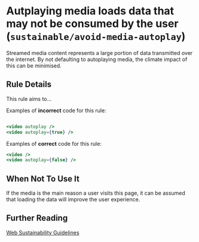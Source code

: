 # Autplaying media loads data that may not be consumed by the user (`sustainable/avoid-media-autoplay`)

<!-- end auto-generated rule header -->

Streamed media content represents a large portion of data transmitted over the internet. By not defaulting to autoplaying media, the climate impact of this can be minimised.

## Rule Details

This rule aims to...

Examples of **incorrect** code for this rule:

```jsx

<video autoplay />
<video autoplay={true} />

```

Examples of **correct** code for this rule:

```jsx
<video />
<video autoplay={false} />

```

## When Not To Use It

If the media is the main reason a user visits this page, it can be assumed that loading the data will improve the user experience.

## Further Reading

[Web Sustainability Guidelines](https://github.com/w3c/sustyweb)
